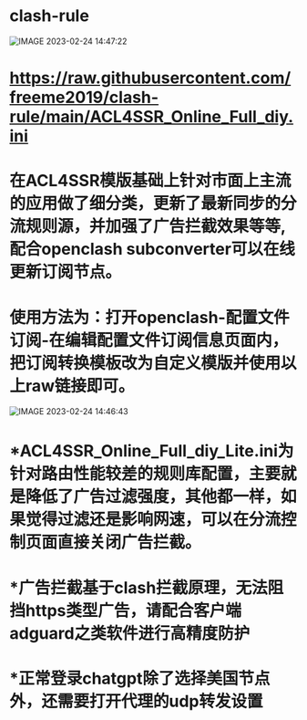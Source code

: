 # clash-rule
![IMAGE 2023-02-24 14:47:22](https://user-images.githubusercontent.com/47546008/221110953-699fcdc2-b1f0-4f0e-ad14-a94a7809bea8.jpg)
# https://raw.githubusercontent.com/freeme2019/clash-rule/main/ACL4SSR_Online_Full_diy.ini
# 在ACL4SSR模版基础上针对市面上主流的应用做了细分类，更新了最新同步的分流规则源，并加强了广告拦截效果等等,配合openclash subconverter可以在线更新订阅节点。
# 使用方法为：打开openclash-配置文件订阅-在编辑配置文件订阅信息页面内，把订阅转换模板改为自定义模版并使用以上raw链接即可。
![IMAGE 2023-02-24 14:46:43](https://user-images.githubusercontent.com/47546008/221110863-c50bc069-42dc-4677-ac3d-7ed54e856caa.jpg)
# *ACL4SSR_Online_Full_diy_Lite.ini为针对路由性能较差的规则库配置，主要就是降低了广告过滤强度，其他都一样，如果觉得过滤还是影响网速，可以在分流控制页面直接关闭广告拦截。
# *广告拦截基于clash拦截原理，无法阻挡https类型广告，请配合客户端adguard之类软件进行高精度防护
# *正常登录chatgpt除了选择美国节点外，还需要打开代理的udp转发设置
